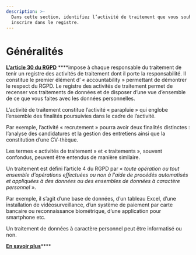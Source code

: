 ```yaml
---
description: >-
  Dans cette section, identifiez l’activité de traitement que vous souhaitez
  inscrire dans le registre.
---
```


# Généralités

[**L’article 30 du RGPD**](https://www.cnil.fr/fr/reglement-europeen-protection-donnees/chapitre4) ****impose à chaque responsable du traitement de tenir un registre des activités de traitement dont il porte la responsabilité. Il constitue le premier élément d’ « accountability » permettant de démontrer le respect du RGPD. Le registre des activités de traitement permet de recenser vos traitements de données et de disposer d’une vue d’ensemble de ce que vous faites avec les données personnelles.

L’activité de traitement constitue l’activité « parapluie  » qui englobe l’ensemble des finalités poursuivies dans le cadre de l’activité. 

Par exemple, l’activité « recrutement » pourra avoir deux finalités distinctes : l’analyse des candidatures et la gestion des entretiens ainsi que la constitution d’une CV-thèque. 

Les termes « activités de traitement » et « traitements », souvent confondus, peuvent être entendus de manière similaire. 

Un traitement est défini l’article 4 du RGPD par « _toute opération ou tout ensemble d'opérations effectuées ou non à l'aide de procédés automatisés et appliquées à des données ou des ensembles de données à caractère personnel_ ». 

Par exemple, il s’agit d’une base de données, d’un tableau Excel, d’une installation de vidéosurveillance, d’un système de paiement par carte bancaire ou reconnaissance biométrique, d’une application pour smartphone etc. 

Un traitement de données à caractère personnel peut être informatisé ou non.

[**En savoir plus**](https://www.cnil.fr/fr/RGDP-le-registre-des-activites-de-traitement)\*\*\*\*

